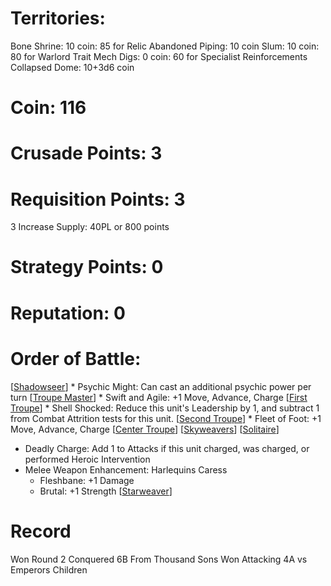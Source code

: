# Territories: 
Bone Shrine: 10 coin: 85 for Relic 
Abandoned Piping: 10 coin
Slum: 10 coin: 80 for Warlord Trait
Mech Digs: 0 coin: 60 for Specialist Reinforcements
Collapsed Dome: 10+3d6 coin 

# Coin: 116

# Crusade Points: 3

# Requisition Points: 3
3 Increase Supply: 40PL or 800 points

# Strategy Points: 0

# Reputation: 0

# Order of Battle:
[[Shadowseer]]
    * Psychic Might: Can cast an additional psychic power per turn
[[Troupe Master]]
    * Swift and Agile: +1 Move, Advance, Charge
[[First Troupe]]
    * Shell Shocked: Reduce this unit's Leadership by 1, and subtract 1 from Combat Attrition tests for this unit. 
[[Second Troupe]]
    * Fleet of Foot: +1 Move, Advance, Charge
[[Center Troupe]]
[[Skyweavers]]
[[Solitaire]]
  * Deadly Charge: Add 1 to Attacks if this unit charged, was charged, or performed Heroic Intervention
  * Melee Weapon Enhancement: Harlequins Caress 
    * Fleshbane: +1 Damage
    * Brutal: +1 Strength
[[Starweaver]]

# Record 
Won Round 2 Conquered 6B From Thousand Sons
Won Attacking 4A vs Emperors Children 

[//begin]: # "Autogenerated link references for markdown compatibility"
[Shadowseer]: shadowseer "Shadowseer"
[Troupe Master]: troupe-master "Troupe Master"
[First Troupe]: first-troupe "First Troupe"
[Second Troupe]: second-troupe "Second Troupe"
[Center Troupe]: center-troupe "Center Troupe"
[Skyweavers]: skyweavers "Skyweavers"
[Solitaire]: solitaire "Solitaire"
[Starweaver]: starweaver "Starweaver"
[//end]: # "Autogenerated link references"